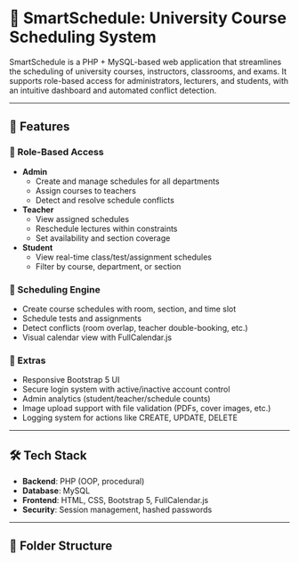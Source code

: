 # 📅 SmartSchedule: University Course Scheduling System

SmartSchedule is a PHP + MySQL-based web application that streamlines the scheduling of university courses, instructors, classrooms, and exams. It supports role-based access for administrators, lecturers, and students, with an intuitive dashboard and automated conflict detection.

---

## 🚀 Features

### 👤 Role-Based Access
- **Admin**
  - Create and manage schedules for all departments
  - Assign courses to teachers
  - Detect and resolve schedule conflicts
- **Teacher**
  - View assigned schedules
  - Reschedule lectures within constraints
  - Set availability and section coverage
- **Student**
  - View real-time class/test/assignment schedules
  - Filter by course, department, or section

### 📅 Scheduling Engine
- Create course schedules with room, section, and time slot
- Schedule tests and assignments
- Detect conflicts (room overlap, teacher double-booking, etc.)
- Visual calendar view with FullCalendar.js

### 📸 Extras
- Responsive Bootstrap 5 UI
- Secure login system with active/inactive account control
- Admin analytics (student/teacher/schedule counts)
- Image upload support with file validation (PDFs, cover images, etc.)
- Logging system for actions like CREATE, UPDATE, DELETE

---

## 🛠️ Tech Stack

- **Backend**: PHP (OOP, procedural)
- **Database**: MySQL
- **Frontend**: HTML, CSS, Bootstrap 5, FullCalendar.js
- **Security**: Session management, hashed passwords

---

## 📂 Folder Structure

